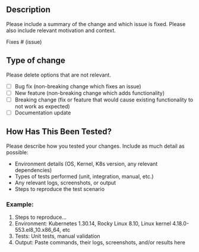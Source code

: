 ## Description

Please include a summary of the change and which issue is fixed. Please also include relevant motivation and context.

Fixes # (issue)

## Type of change

Please delete options that are not relevant.

- [ ] Bug fix (non-breaking change which fixes an issue)
- [ ] New feature (non-breaking change which adds functionality)
- [ ] Breaking change (fix or feature that would cause existing functionality to not work as expected)
- [ ] Documentation update

## How Has This Been Tested?

Please describe how you tested your changes. Include as much detail as possible:

- Environment details (OS, Kernel, K8s version, any relevant dependencies)
- Types of tests performed (unit, integration, manual, etc.)
- Any relevant logs, screenshots, or output
- Steps to reproduce the test scenario

### Example:

1. Steps to reproduce...
2. Environment: Kubernetes 1.30.14, Rocky Linux 8.10, Linux kernel 4.18.0-553.el8_10.x86_64, etc
3. Tests: Unit tests, manual validation
4. Output: Paste commands, their logs, screenshots, and/or results here
